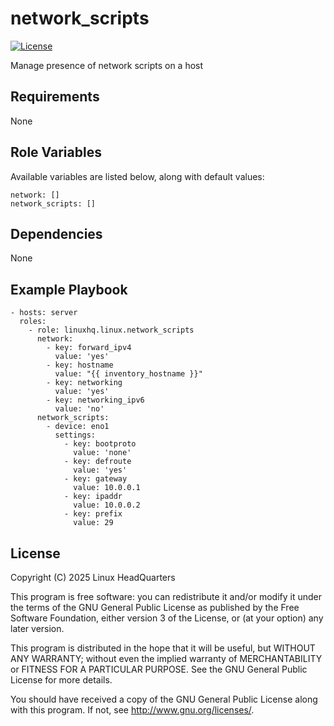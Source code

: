 # network\_scripts

[![License](https://img.shields.io/badge/license-GPLv3-lightgreen)](https://www.gnu.org/licenses/gpl-3.0.en.html#license-text)

Manage presence of network scripts on a host

## Requirements

None

## Role Variables

Available variables are listed below, along with default values:

    network: []
    network_scripts: []

## Dependencies

None

## Example Playbook

    - hosts: server
      roles:
        - role: linuxhq.linux.network_scripts
          network:
            - key: forward_ipv4
              value: 'yes'
            - key: hostname
              value: "{{ inventory_hostname }}"
            - key: networking
              value: 'yes'
            - key: networking_ipv6
              value: 'no'
          network_scripts:
            - device: eno1
              settings:
                - key: bootproto
                  value: 'none'
                - key: defroute
                  value: 'yes'
                - key: gateway
                  value: 10.0.0.1
                - key: ipaddr
                  value: 10.0.0.2
                - key: prefix
                  value: 29

## License

Copyright (C) 2025 Linux HeadQuarters

This program is free software: you can redistribute it and/or modify
it under the terms of the GNU General Public License as published by
the Free Software Foundation, either version 3 of the License, or
(at your option) any later version.

This program is distributed in the hope that it will be useful,
but WITHOUT ANY WARRANTY; without even the implied warranty of
MERCHANTABILITY or FITNESS FOR A PARTICULAR PURPOSE. See the
GNU General Public License for more details.

You should have received a copy of the GNU General Public License
along with this program. If not, see <http://www.gnu.org/licenses/>.
